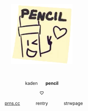 ㅤ
ㅤ
<p align="center">
    <img width="200" src="https://github.com/pencil-bfdi/pencil-bfdi/blob/4675f34722c2feadc2fb1fb7a8febf20cd193673/PencilIcon_TPOT12.webp">
</p>
ㅤ
<p align="center">
kadenㅤㅤ<b>pencil</b>
</p>

<p align="center">
♡
</p>

<p align="center">
ㅤ<a href="https://pronouns.cc/@pencilbfdi">prns.cc</a>ㅤㅤㅤㅤrentryㅤㅤㅤㅤstrwpage
</p>
ㅤ
ㅤ

ㅤ
